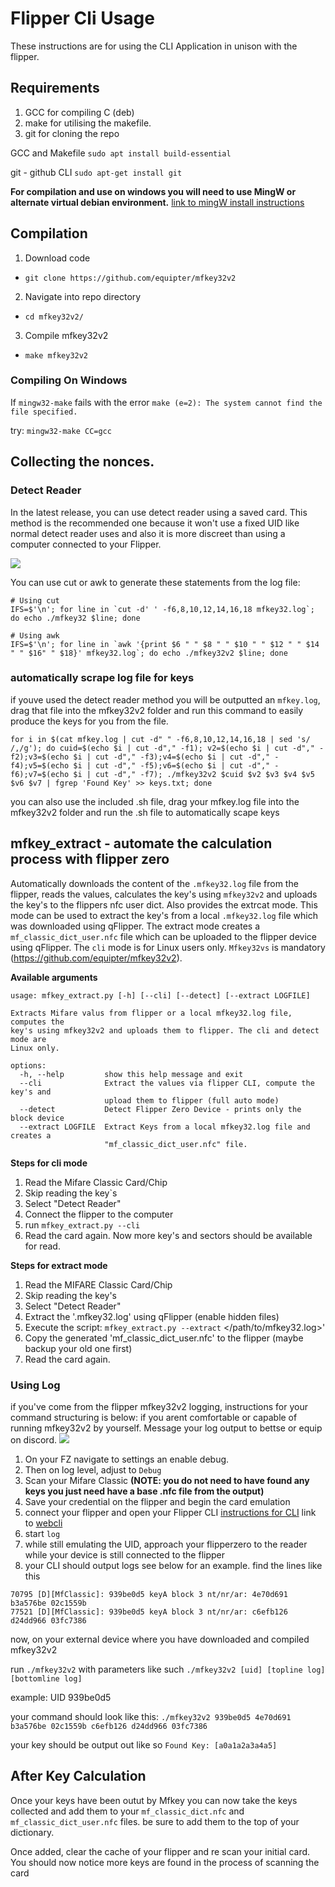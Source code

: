 
# Flipper Cli Usage
These instructions are for using the CLI Application in unison with the flipper.

## Requirements 

1. GCC for compiling C (deb)
2. make for utilising the makefile.
3. git for cloning the repo 


GCC and Makefile
`sudo apt install build-essential`

git - github CLI 
`sudo apt-get install git`

**For compilation and use on windows you will need to use MingW or alternate virtual debian environment.** [link to mingW install instructions](https://genome.sph.umich.edu/wiki/Installing_MinGW_%26_MSYS_on_Windows)



## Compilation 
1. Download code
- `git clone https://github.com/equipter/mfkey32v2`
2. Navigate into repo directory 
- `cd mfkey32v2/`
3. Compile mfkey32v2
- `make mfkey32v2`

### Compiling On Windows
If `mingw32-make` fails with the error `make (e=2): The system cannot find the file specified.` 

try: `mingw32-make CC=gcc`

## Collecting the nonces.

### Detect Reader 
In the latest release, you can use detect reader using a saved card. This method is the recommended one because it won't use a fixed UID like normal detect reader uses and also it is more discreet than using a computer connected to your Flipper.



![](https://user-images.githubusercontent.com/45500329/201108244-7dc02b7a-fd82-4446-85e3-c44e852c69b7.gif)

You can use cut or awk to generate these statements from the log file:
```
# Using cut
IFS=$'\n'; for line in `cut -d' ' -f6,8,10,12,14,16,18 mfkey32.log`; do echo ./mfkey32 $line; done
 
# Using awk
IFS=$'\n'; for line in `awk '{print $6 " " $8 " " $10 " " $12 " " $14 " " $16" " $18}' mfkey32.log`; do echo ./mfkey32v2 $line; done
```

### automatically scrape log file for keys 
if youve used the detect reader method you will be outputted an `mfkey.log`, drag that file into the mfkey32v2 folder and run this command to easily produce the keys for you from the file. 
 
```
for i in $(cat mfkey.log | cut -d" " -f6,8,10,12,14,16,18 | sed 's/ /,/g'); do cuid=$(echo $i | cut -d"," -f1); v2=$(echo $i | cut -d"," -f2);v3=$(echo $i | cut -d"," -f3);v4=$(echo $i | cut -d"," -f4);v5=$(echo $i | cut -d"," -f5);v6=$(echo $i | cut -d"," -f6);v7=$(echo $i | cut -d"," -f7); ./mfkey32v2 $cuid $v2 $v3 $v4 $v5 $v6 $v7 | fgrep 'Found Key' >> keys.txt; done
```
 
you can also use the included .sh file, drag your mfkey.log file into the mfkey32v2 folder and run the .sh file to automatically scape keys 


## mfkey_extract - automate the calculation process with flipper zero
Automatically downloads the content of the `.mfkey32.log` file from the flipper, reads the values, calculates the key's using `mfkey32v2` and uploads the key's to the flippers nfc user dict. Also provides the extrcat mode. This mode can be used to extract the key's from a local `.mfkey32.log` file which was downloaded using qFlipper. The extract mode creates a `mf_classic_dict_user.nfc` file which can be uploaded to the flipper device using qFlipper. The `cli` mode is for Linux users only. `Mfkey32vs` is mandatory (https://github.com/equipter/mfkey32v2). 

**Available arguments**
```shell
usage: mfkey_extract.py [-h] [--cli] [--detect] [--extract LOGFILE]

Extracts Mifare valus from flipper or a local mfkey32.log file, computes the
key's using mfkey32v2 and uploads them to flipper. The cli and detect mode are
Linux only.

options:
  -h, --help         show this help message and exit
  --cli              Extract the values via flipper CLI, compute the key's and
                     upload them to flipper (full auto mode)
  --detect           Detect Flipper Zero Device - prints only the block device
  --extract LOGFILE  Extract Keys from a local mfkey32.log file and creates a
                     "mf_classic_dict_user.nfc" file.
```

**Steps for cli mode**
1) Read the Mifare Classic Card/Chip
2) Skip reading the key`s
3) Select "Detect Reader"
4) Connect the flipper to the computer
5) run `mfkey_extract.py --cli`
6) Read the card again. Now more key's and sectors should be available for read.

**Steps for extract mode**
1) Read the MIFARE Classic Card/Chip
2) Skip reading the key's
3) Select "Detect Reader"
4) Extract the '.mfkey32.log' using qFlipper (enable hidden files)
5) Execute the script: `mfkey_extract.py --extract` </path/to/mfkey32.log>'
6) Copy the generated 'mf_classic_dict_user.nfc' to the flipper (maybe backup your old one first)
7) Read the card again.


 ### Using Log

 if you've come from the flipper mfkey32v2 logging, instructions for your command structuring is below:
 if you arent comfortable or capable of running mfkey32v2 by yourself. Message your log output to bettse or equip on discord. 
 ![](https://i.imgur.com/pYD9qUC.gif)

 1. On your FZ navigate to settings an enable debug. 
 2. Then on log level, adjust to `Debug` 
 3. Scan your Mifare Classic
 **(NOTE: you do not need to have found any keys you just need have a base .nfc file from the output)**
 4. Save your credential on the flipper and begin the card emulation
 5. connect your flipper and open your Flipper CLI 
 [instructions for CLI](https://forum.flipperzero.one/t/cli-command-line-interface-examples/1874) 
 link to [webcli](https://my.flipp.dev/)
 6. start `log` 
 7. while still emulating the UID, approach your flipperzero to the reader while your device is still connected to the flipper
 8. your CLI should output logs see below for an example. find the lines like this 
 ```
 70795 [D][MfClassic]: 939be0d5 keyA block 3 nt/nr/ar: 4e70d691 b3a576be 02c1559b
 77521 [D][MfClassic]: 939be0d5 keyA block 3 nt/nr/ar: c6efb126 d24dd966 03fc7386
 ```
 now, on your external device where you have downloaded and compiled mfkey32v2 

 run `./mfkey32v2` with parameters like such 
 `./mfkey32v2 [uid] [topline log] [bottomline log]`

example: UID 939be0d5 

your command should look like this:
`./mfkey32v2 939be0d5 4e70d691 b3a576be 02c1559b c6efb126 d24dd966 03fc7386`

your key should be output out like so 
`Found Key: [a0a1a2a3a4a5]`

## After Key Calculation 
Once your keys have been outut by Mfkey you can now take the keys collected and add them to your `mf_classic_dict.nfc` and `mf_classic_dict_user.nfc` files. be sure to add them to the top of your dictionary. 

Once added, clear the cache of your flipper and re scan your initial card. You should now notice more keys are found in the process of scanning the card 


